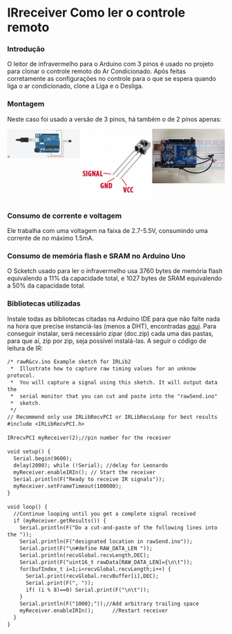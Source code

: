 
# IRreceiver Como ler o controle remoto
### Introdução
O leitor de infravermelho para o Arduino com 3 pinos é usado no projeto para clonar o controle remoto do Ar Condicionado. Após feitas corretamente as configurações no controle para o que se espera quando liga o ar condicionado, clone a Liga e o Desliga.
### Montagem
Neste caso foi usado a versão de 3 pinos, há também o de 2 pinos apenas:
<div style="display: grid; grid-template-columns: repeat(3, 1fr);">
  <img src="a.webp" alt="A"> 
  <img src="b.jpg" alt="B">
  <img src="c.jpg" alt="C">
</div>

### Consumo de corrente e voltagem
Ele trabalha com uma voltagem na faixa de 2.7-5.5V, consumindo uma corrente de no máximo 1.5mA.
### Consumo de memória flash e SRAM no Arduino Uno
O Scketch usado para ler o infravermelho usa 3760 bytes de memória flash equivalendo a 11% da capacidade total, e 1027 bytes de SRAM equivalendo a 50% da capacidade total.
### Bibliotecas utilizadas
Instale todas as bibliotecas citadas na Arduino IDE para que não falte nada na hora que precise instanciá-las (menos a DHT), encontradas [aqui](https://github.com/akarsh98/Automatic-AC-Control-using-Arduino/tree/master/Libraries). Para conseguir instalar, será necessário zipar (doc.zip) cada uma das pastas, para que aí, zip por zip, seja possível instalá-las. A seguir o código de leitura de IR:
```
/* rawR&cv.ino Example sketch for IRLib2
 *  Illustrate how to capture raw timing values for an unknow protocol.
 *  You will capture a signal using this sketch. It will output data the 
 *  serial monitor that you can cut and paste into the "rawSend.ino"
 *  sketch.
 */
// Recommend only use IRLibRecvPCI or IRLibRecvLoop for best results
#include <IRLibRecvPCI.h> 

IRrecvPCI myReceiver(2);//pin number for the receiver

void setup() {
  Serial.begin(9600);
  delay(2000); while (!Serial); //delay for Leonardo
  myReceiver.enableIRIn(); // Start the receiver
  Serial.println(F("Ready to receive IR signals"));
  myReceiver.setFrameTimeout(100000);
}

void loop() {
  //Continue looping until you get a complete signal received
  if (myReceiver.getResults()) { 
    Serial.println(F("Do a cut-and-paste of the following lines into the "));
    Serial.println(F("designated location in rawSend.ino"));
    Serial.print(F("\n#define RAW_DATA_LEN "));
    Serial.println(recvGlobal.recvLength,DEC);
    Serial.print(F("uint16_t rawData[RAW_DATA_LEN]={\n\t"));
    for(bufIndex_t i=1;i<recvGlobal.recvLength;i++) {
      Serial.print(recvGlobal.recvBuffer[i],DEC);
      Serial.print(F(", "));
      if( (i % 8)==0) Serial.print(F("\n\t"));
    }
    Serial.println(F("1000};"));//Add arbitrary trailing space
    myReceiver.enableIRIn();      //Restart receiver
  }
}
```
